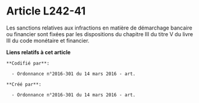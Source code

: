 # Article L242-41

Les sanctions relatives aux infractions en matière de démarchage bancaire ou financier sont fixées par les dispositions du
chapitre III du titre V du livre III du code monétaire et financier.

**Liens relatifs à cet article**

	**Codifié par**:

	  - Ordonnance n°2016-301 du 14 mars 2016 - art.

	**Créé par**:

	  - Ordonnance n°2016-301 du 14 mars 2016 - art.

